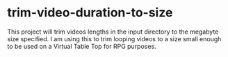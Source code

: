 # trim-video-duration-to-size
This project will trim videos lengths in the input directory to the megabyte size specified. I am using this to trim looping videos to a size small enough to be used on a Virtual Table Top for RPG purposes.
